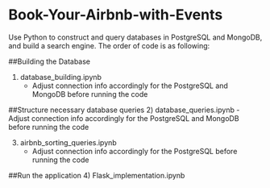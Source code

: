 # Book-Your-Airbnb-with-Events
Use Python to construct and query databases in PostgreSQL and MongoDB, and build a search engine.
The order of code is as following:

##Building the Database
1) database_building.ipynb
	- Adjust connection info accordingly for the PostgreSQL and MongoDB before running the code

##Structure necessary database queries
2) database_queries.ipynb
	- Adjust connection info accordingly for the PostgreSQL and MongoDB before running the code

3) airbnb_sorting_queries.ipynb
	- Adjust connection info accordingly for the PostgreSQL before running the code

##Run the application
4) Flask_implementation.ipynb
